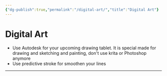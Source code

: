 ```yaml
---
{"dg-publish":true,"permalink":"/digital-art/","title":"Digital Art"}
---
```


# Digital Art
- Use Autodesk for your upcoming drawing tablet. It is special made for drawing and sketching and painting, don't use krita or Photoshop anymore
- Use predictive stroke for smoothen your lines

---

